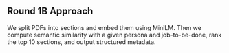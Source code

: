 ## Round 1B Approach

We split PDFs into sections and embed them using MiniLM. Then we compute semantic similarity with a given persona and job-to-be-done, rank the top 10 sections, and output structured metadata.

